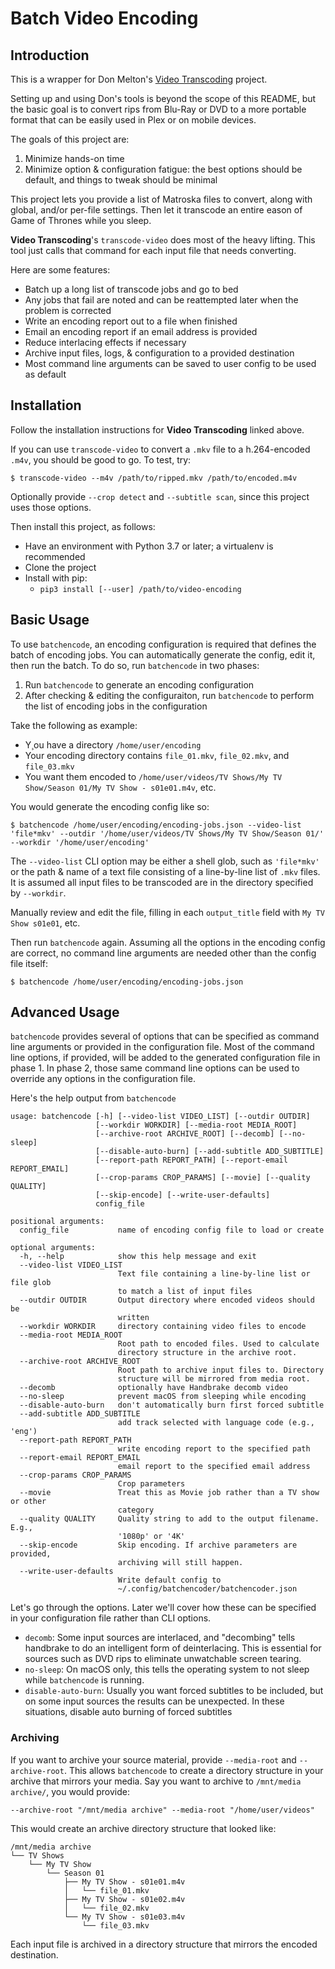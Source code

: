 # Batch Video Encoding

## Introduction

This is a wrapper for Don Melton's [Video Transcoding](https://github.com/donmelton/video_transcoding) project.

Setting up and using Don's tools is beyond the scope of this README, but the basic goal is to convert rips from Blu-Ray or DVD to a more portable format that can be easily used in Plex or on mobile devices.

The goals of this project are:

1. Minimize hands-on time
2. Minimize option & configuration fatigue: the best options should be default, and things to tweak should be minimal

This project lets you provide a list of Matroska files to convert, along with global, and/or per-file settings. Then let it transcode an entire eason of Game of Thrones while you sleep.

**Video Transcoding**'s `transcode-video` does most of the heavy lifting. This tool just calls that command for each input file that needs converting.

Here are some features:

- Batch up a long list of transcode jobs and go to bed
- Any jobs that fail are noted and can be reattempted later when the problem is corrected
- Write an encoding report out to a file when finished
- Email an encoding report if an email address is provided
- Reduce interlacing effects if necessary
- Archive input files, logs, & configuration to a provided destination
- Most command line arguments can be saved to user config to be used as default

## Installation

Follow the installation instructions for **Video Transcoding** linked above.

If you can use `transcode-video` to convert a `.mkv` file to a h.264-encoded `.m4v`, you should be good to go. To test, try:

```Console
$ transcode-video --m4v /path/to/ripped.mkv /path/to/encoded.m4v
```
Optionally provide `--crop detect` and `--subtitle scan`, since this project uses those options.

Then install this project, as follows:

- Have an environment with Python 3.7 or later; a virtualenv is recommended
- Clone the project
- Install with pip:
  - `pip3 install [--user] /path/to/video-encoding`

## Basic Usage

To use `batchencode`, an encoding configuration is required that defines the batch of encoding jobs. You can automatically generate the config, edit it, then run the batch. To do so, run `batchencode` in two phases:

1. Run `batchencode` to generate an encoding configuration
2. After checking & editing the configuraiton, run `batchencode` to perform the list of encoding jobs in the configuration

Take the following as example:

- Y¸ou have a directory `/home/user/encoding`
- Your encoding directory contains `file_01.mkv`, `file_02.mkv`, and `file_03.mkv`
- You want them encoded to `/home/user/videos/TV Shows/My TV Show/Season 01/My TV Show - s01e01.m4v`, etc.

You would generate the encoding config like so:

```Console
$ batchencode /home/user/encoding/encoding-jobs.json --video-list 'file*mkv' --outdir '/home/user/videos/TV Shows/My TV Show/Season 01/' --workdir '/home/user/encoding'
```

The `--video-list` CLI option may be either a shell glob, such as `'file*mkv'` or the path & name of a text file consisting of a line-by-line list of `.mkv` files. It is assumed all input files to be transcoded are in the directory specified by `--workdir`.

Manually review and edit the file, filling in each `output_title` field with `My TV Show s01e01`, etc.

Then run `batchencode` again. Assuming all the options in the encoding config are correct, no command line arguments are needed other than the config file itself:

```Console
$ batchencode /home/user/encoding/encoding-jobs.json
```

## Advanced Usage

`batchencode` provides several of options that can be specified as command line arguments or provided in the configuration file. Most of the command line options, if provided, will be added to the generated configuration file in phase 1. In phase 2, those same command line options can be used to override any options in the configuration file.

Here's the help output from `batchencode`

```
usage: batchencode [-h] [--video-list VIDEO_LIST] [--outdir OUTDIR]
                   [--workdir WORKDIR] [--media-root MEDIA_ROOT]
                   [--archive-root ARCHIVE_ROOT] [--decomb] [--no-sleep]
                   [--disable-auto-burn] [--add-subtitle ADD_SUBTITLE]
                   [--report-path REPORT_PATH] [--report-email REPORT_EMAIL]
                   [--crop-params CROP_PARAMS] [--movie] [--quality QUALITY]
                   [--skip-encode] [--write-user-defaults]
                   config_file

positional arguments:
  config_file           name of encoding config file to load or create

optional arguments:
  -h, --help            show this help message and exit
  --video-list VIDEO_LIST
                        Text file containing a line-by-line list or file glob
                        to match a list of input files
  --outdir OUTDIR       Output directory where encoded videos should be
                        written
  --workdir WORKDIR     directory containing video files to encode
  --media-root MEDIA_ROOT
                        Root path to encoded files. Used to calculate
                        directory structure in the archive root.
  --archive-root ARCHIVE_ROOT
                        Root path to archive input files to. Directory
                        structure will be mirrored from media root.
  --decomb              optionally have Handbrake decomb video
  --no-sleep            prevent macOS from sleeping while encoding
  --disable-auto-burn   don't automatically burn first forced subtitle
  --add-subtitle ADD_SUBTITLE
                        add track selected with language code (e.g., 'eng')
  --report-path REPORT_PATH
                        write encoding report to the specified path
  --report-email REPORT_EMAIL
                        email report to the specified email address
  --crop-params CROP_PARAMS
                        Crop parameters
  --movie               Treat this as Movie job rather than a TV show or other
                        category
  --quality QUALITY     Quality string to add to the output filename. E.g.,
                        '1080p' or '4K'
  --skip-encode         Skip encoding. If archive parameters are provided,
                        archiving will still happen.
  --write-user-defaults
                        Write default config to
                        ~/.config/batchencoder/batchencoder.json
```

Let's go through the options. Later we'll cover how these can be specified in your configuration file rather than CLI options.


* `decomb`: Some input sources are interlaced, and "decombing" tells handbrake to do an intelligent form of deinterlacing. This is essential for sources such as DVD rips to eliminate unwatchable screen tearing.
* `no-sleep`: On macOS only, this tells the operating system to not sleep while `batchencode` is running.
* `disable-auto-burn`: Usually you want forced subtitles to be included, but on some input sources the results can be unexpected. In these situations, disable auto burning of forced subtitles


### Archiving

If you want to archive your source material, provide `--media-root` and `--archive-root`. This allows `batchencode` to create a directory structure in your archive that mirrors your media. Say you want to archive to `/mnt/media archive/`, you would provide:

```
--archive-root "/mnt/media archive" --media-root "/home/user/videos"
```

This would create an archive directory structure that looked like:

```
/mnt/media archive
└── TV Shows
    └── My TV Show
        └── Season 01
            ├── My TV Show - s01e01.m4v
            │   └── file_01.mkv
            ├── My TV Show - s01e02.m4v
            │   └── file_02.mkv
            └── My TV Show - s01e03.m4v
                └── file_03.mkv
```

Each input file is archived in a directory structure that mirrors the encoded destination.


